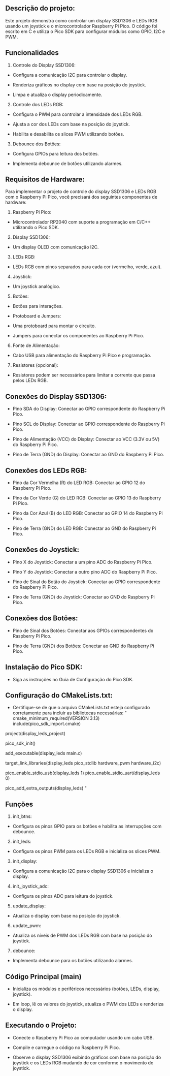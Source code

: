 ## Descrição do projeto:
Este projeto demonstra como controlar um display SSD1306 e LEDs RGB usando um joystick e o microcontrolador Raspberry Pi Pico. O código foi escrito em C e utiliza o Pico SDK para configurar módulos como GPIO, I2C e PWM.

## Funcionalidades

1. Controle do Display SSD1306:

  - Configura a comunicação I2C para controlar o display.

  - Renderiza gráficos no display com base na posição do joystick.

  - Limpa e atualiza o display periodicamente.

2. Controle dos LEDs RGB:

  - Configura o PWM para controlar a intensidade dos LEDs RGB.

  - Ajusta a cor dos LEDs com base na posição do joystick.

  - Habilita e desabilita os slices PWM utilizando botões.

3. Debounce dos Botões:

  - Configura GPIOs para leitura dos botões.

  - Implementa debounce de botões utilizando alarmes.

## Requisitos de Hardware:
Para implementar o projeto de controle do display SSD1306 e LEDs RGB com o Raspberry Pi Pico, você precisará dos seguintes componentes de hardware:

1. Raspberry Pi Pico:

  - Microcontrolador RP2040 com suporte a programação em C/C++ utilizando o Pico SDK.

2. Display SSD1306:

  - Um display OLED com comunicação I2C.

3. LEDs RGB:

  - LEDs RGB com pinos separados para cada cor (vermelho, verde, azul).

4. Joystick:

  - Um joystick analógico.

5. Botões:

 - Botões para interações.

 - Protoboard e Jumpers:

 - Uma protoboard para montar o circuito.

 - Jumpers para conectar os componentes ao Raspberry Pi Pico.

6. Fonte de Alimentação:

 - Cabo USB para alimentação do Raspberry Pi Pico e programação.

7. Resistores (opcional):

 - Resistores podem ser necessários para limitar a corrente que passa pelos LEDs RGB.

## Conexões do Display SSD1306:

- Pino SDA do Display: Conectar ao GPIO correspondente do Raspberry Pi Pico.

- Pino SCL do Display: Conectar ao GPIO correspondente do Raspberry Pi Pico.

- Pino de Alimentação (VCC) do Display: Conectar ao VCC (3.3V ou 5V) do Raspberry Pi Pico.

- Pino de Terra (GND) do Display: Conectar ao GND do Raspberry Pi Pico.

## Conexões dos LEDs RGB:
- Pino da Cor Vermelha (R) do LED RGB: Conectar ao GPIO 12 do Raspberry Pi Pico.

- Pino da Cor Verde (G) do LED RGB: Conectar ao GPIO 13 do Raspberry Pi Pico.

- Pino da Cor Azul (B) do LED RGB: Conectar ao GPIO 14 do Raspberry Pi Pico.

- Pino de Terra (GND) do LED RGB: Conectar ao GND do Raspberry Pi Pico.

## Conexões do Joystick:

- Pino X do Joystick: Conectar a um pino ADC do Raspberry Pi Pico.

- Pino Y do Joystick: Conectar a outro pino ADC do Raspberry Pi Pico.

- Pino de Sinal do Botão do Joystick: Conectar ao GPIO correspondente do Raspberry Pi Pico.

- Pino de Terra (GND) do Joystick: Conectar ao GND do Raspberry Pi Pico.

## Conexões dos Botões:

- Pino de Sinal dos Botões: Conectar aos GPIOs correspondentes do Raspberry Pi Pico.

- Pino de Terra (GND) dos Botões: Conectar ao GND do Raspberry Pi Pico.

## Instalação do Pico SDK:

- Siga as instruções no Guia de Configuração do Pico SDK.

## Configuração do CMakeLists.txt:

- Certifique-se de que o arquivo CMakeLists.txt esteja configurado corretamente para incluir as bibliotecas necessárias:
"
cmake_minimum_required(VERSION 3.13)
include(pico_sdk_import.cmake)

project(display_leds_project)

pico_sdk_init()

add_executable(display_leds main.c)

target_link_libraries(display_leds pico_stdlib hardware_pwm hardware_i2c)

pico_enable_stdio_usb(display_leds 1)
pico_enable_stdio_uart(display_leds 0)

pico_add_extra_outputs(display_leds) "

## Funções

1. init_btns:

- Configura os pinos GPIO para os botões e habilita as interrupções com debounce.

2. init_leds:

- Configura os pinos PWM para os LEDs RGB e inicializa os slices PWM.

3. init_display:

- Configura a comunicação I2C para o display SSD1306 e inicializa o display.

4. init_joystick_adc:

- Configura os pinos ADC para leitura do joystick.

5. update_display:

- Atualiza o display com base na posição do joystick.

6. update_pwm:

- Atualiza os níveis de PWM dos LEDs RGB com base na posição do joystick.

7. debounce:

- Implementa debounce para os botões utilizando alarmes.

## Código Principal (main)

- Inicializa os módulos e periféricos necessários (botões, LEDs, display, joystick).

- Em loop, lê os valores do joystick, atualiza o PWM dos LEDs e renderiza o display.

## Executando o Projeto:

- Conecte o Raspberry Pi Pico ao computador usando um cabo USB.

- Compile e carregue o código no Raspberry Pi Pico.

- Observe o display SSD1306 exibindo gráficos com base na posição do joystick e os LEDs RGB mudando de cor conforme o movimento do joystick.
